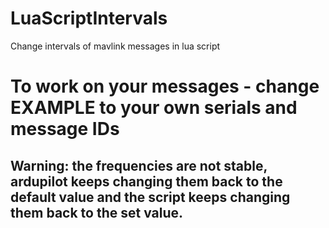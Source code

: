 # LuaScriptIntervals
Change intervals of mavlink messages in lua script

# To work on your messages - change EXAMPLE to your own serials and message IDs

## Warning: the frequencies are not stable, ardupilot keeps changing them back to the default value and the script keeps changing them back to the set value.
